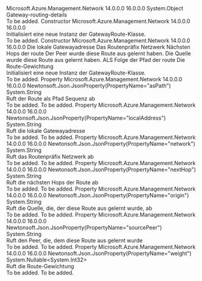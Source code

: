 <Type Name="GatewayRoute" FullName="Microsoft.Azure.Management.Network.Models.GatewayRoute">
  <TypeSignature Language="C#" Value="public class GatewayRoute" />
  <TypeSignature Language="ILAsm" Value=".class public auto ansi beforefieldinit GatewayRoute extends System.Object" />
  <TypeSignature Language="DocId" Value="T:Microsoft.Azure.Management.Network.Models.GatewayRoute" />
  <TypeSignature Language="VB.NET" Value="Public Class GatewayRoute" />
  <TypeSignature Language="F#" Value="type GatewayRoute = class" />
  <AssemblyInfo>
    <AssemblyName>Microsoft.Azure.Management.Network</AssemblyName>
    <AssemblyVersion>14.0.0.0</AssemblyVersion>
    <AssemblyVersion>16.0.0.0</AssemblyVersion>
  </AssemblyInfo>
  <Base>
    <BaseTypeName>System.Object</BaseTypeName>
  </Base>
  <Interfaces />
  <Docs>
    <summary>
            Gateway-routing-details
            </summary>
    <remarks>To be added.</remarks>
  </Docs>
  <Members>
    <Member MemberName=".ctor">
      <MemberSignature Language="C#" Value="public GatewayRoute ();" />
      <MemberSignature Language="ILAsm" Value=".method public hidebysig specialname rtspecialname instance void .ctor() cil managed" />
      <MemberSignature Language="DocId" Value="M:Microsoft.Azure.Management.Network.Models.GatewayRoute.#ctor" />
      <MemberSignature Language="VB.NET" Value="Public Sub New ()" />
      <MemberType>Constructor</MemberType>
      <AssemblyInfo>
        <AssemblyName>Microsoft.Azure.Management.Network</AssemblyName>
        <AssemblyVersion>14.0.0.0</AssemblyVersion>
        <AssemblyVersion>16.0.0.0</AssemblyVersion>
      </AssemblyInfo>
      <Parameters />
      <Docs>
        <summary>
            Initialisiert eine neue Instanz der GatewayRoute-Klasse.
            </summary>
        <remarks>To be added.</remarks>
      </Docs>
    </Member>
    <Member MemberName=".ctor">
      <MemberSignature Language="C#" Value="public GatewayRoute (string localAddress = null, string network = null, string nextHop = null, string sourcePeer = null, string origin = null, string asPath = null, Nullable&lt;int&gt; weight = null);" />
      <MemberSignature Language="ILAsm" Value=".method public hidebysig specialname rtspecialname instance void .ctor(string localAddress, string network, string nextHop, string sourcePeer, string origin, string asPath, valuetype System.Nullable`1&lt;int32&gt; weight) cil managed" />
      <MemberSignature Language="DocId" Value="M:Microsoft.Azure.Management.Network.Models.GatewayRoute.#ctor(System.String,System.String,System.String,System.String,System.String,System.String,System.Nullable{System.Int32})" />
      <MemberSignature Language="VB.NET" Value="Public Sub New (Optional localAddress As String = null, Optional network As String = null, Optional nextHop As String = null, Optional sourcePeer As String = null, Optional origin As String = null, Optional asPath As String = null, Optional weight As Nullable(Of Integer) = null)" />
      <MemberSignature Language="F#" Value="new Microsoft.Azure.Management.Network.Models.GatewayRoute : string * string * string * string * string * string * Nullable&lt;int&gt; -&gt; Microsoft.Azure.Management.Network.Models.GatewayRoute" Usage="new Microsoft.Azure.Management.Network.Models.GatewayRoute (localAddress, network, nextHop, sourcePeer, origin, asPath, weight)" />
      <MemberType>Constructor</MemberType>
      <AssemblyInfo>
        <AssemblyName>Microsoft.Azure.Management.Network</AssemblyName>
        <AssemblyVersion>14.0.0.0</AssemblyVersion>
        <AssemblyVersion>16.0.0.0</AssemblyVersion>
      </AssemblyInfo>
      <Parameters>
        <Parameter Name="localAddress" Type="System.String" />
        <Parameter Name="network" Type="System.String" />
        <Parameter Name="nextHop" Type="System.String" />
        <Parameter Name="sourcePeer" Type="System.String" />
        <Parameter Name="origin" Type="System.String" />
        <Parameter Name="asPath" Type="System.String" />
        <Parameter Name="weight" Type="System.Nullable&lt;System.Int32&gt;" />
      </Parameters>
      <Docs>
        <param name="localAddress">Die lokale Gatewayadresse</param>
        <param name="network">Das Routenpräfix Netzwerk</param>
        <param name="nextHop">Nächsten Hops der route</param>
        <param name="sourcePeer">Der Peer wurde diese Route aus gelernt haben.</param>
        <param name="origin">Die Quelle wurde diese Route aus gelernt haben.</param>
        <param name="asPath">ALS Folge der Pfad der route</param>
        <param name="weight">Die Route-Gewichtung</param>
        <summary>
            Initialisiert eine neue Instanz der GatewayRoute-Klasse.
            </summary>
        <remarks>To be added.</remarks>
      </Docs>
    </Member>
    <Member MemberName="AsPath">
      <MemberSignature Language="C#" Value="public string AsPath { get; }" />
      <MemberSignature Language="ILAsm" Value=".property instance string AsPath" />
      <MemberSignature Language="DocId" Value="P:Microsoft.Azure.Management.Network.Models.GatewayRoute.AsPath" />
      <MemberSignature Language="VB.NET" Value="Public ReadOnly Property AsPath As String" />
      <MemberSignature Language="F#" Value="member this.AsPath : string" Usage="Microsoft.Azure.Management.Network.Models.GatewayRoute.AsPath" />
      <MemberType>Property</MemberType>
      <AssemblyInfo>
        <AssemblyName>Microsoft.Azure.Management.Network</AssemblyName>
        <AssemblyVersion>14.0.0.0</AssemblyVersion>
        <AssemblyVersion>16.0.0.0</AssemblyVersion>
      </AssemblyInfo>
      <Attributes>
        <Attribute>
          <AttributeName>Newtonsoft.Json.JsonProperty(PropertyName="asPath")</AttributeName>
        </Attribute>
      </Attributes>
      <ReturnValue>
        <ReturnType>System.String</ReturnType>
      </ReturnValue>
      <Docs>
        <summary>
            Ruft der Route als Pfad Sequenz ab
            </summary>
        <value>To be added.</value>
        <remarks>To be added.</remarks>
      </Docs>
    </Member>
    <Member MemberName="LocalAddress">
      <MemberSignature Language="C#" Value="public string LocalAddress { get; }" />
      <MemberSignature Language="ILAsm" Value=".property instance string LocalAddress" />
      <MemberSignature Language="DocId" Value="P:Microsoft.Azure.Management.Network.Models.GatewayRoute.LocalAddress" />
      <MemberSignature Language="VB.NET" Value="Public ReadOnly Property LocalAddress As String" />
      <MemberSignature Language="F#" Value="member this.LocalAddress : string" Usage="Microsoft.Azure.Management.Network.Models.GatewayRoute.LocalAddress" />
      <MemberType>Property</MemberType>
      <AssemblyInfo>
        <AssemblyName>Microsoft.Azure.Management.Network</AssemblyName>
        <AssemblyVersion>14.0.0.0</AssemblyVersion>
        <AssemblyVersion>16.0.0.0</AssemblyVersion>
      </AssemblyInfo>
      <Attributes>
        <Attribute>
          <AttributeName>Newtonsoft.Json.JsonProperty(PropertyName="localAddress")</AttributeName>
        </Attribute>
      </Attributes>
      <ReturnValue>
        <ReturnType>System.String</ReturnType>
      </ReturnValue>
      <Docs>
        <summary>
            Ruft die lokale Gatewayadresse
            </summary>
        <value>To be added.</value>
        <remarks>To be added.</remarks>
      </Docs>
    </Member>
    <Member MemberName="Network">
      <MemberSignature Language="C#" Value="public string Network { get; }" />
      <MemberSignature Language="ILAsm" Value=".property instance string Network" />
      <MemberSignature Language="DocId" Value="P:Microsoft.Azure.Management.Network.Models.GatewayRoute.Network" />
      <MemberSignature Language="VB.NET" Value="Public ReadOnly Property Network As String" />
      <MemberSignature Language="F#" Value="member this.Network : string" Usage="Microsoft.Azure.Management.Network.Models.GatewayRoute.Network" />
      <MemberType>Property</MemberType>
      <AssemblyInfo>
        <AssemblyName>Microsoft.Azure.Management.Network</AssemblyName>
        <AssemblyVersion>14.0.0.0</AssemblyVersion>
        <AssemblyVersion>16.0.0.0</AssemblyVersion>
      </AssemblyInfo>
      <Attributes>
        <Attribute>
          <AttributeName>Newtonsoft.Json.JsonProperty(PropertyName="network")</AttributeName>
        </Attribute>
      </Attributes>
      <ReturnValue>
        <ReturnType>System.String</ReturnType>
      </ReturnValue>
      <Docs>
        <summary>
            Ruft das Routenpräfix Netzwerk ab
            </summary>
        <value>To be added.</value>
        <remarks>To be added.</remarks>
      </Docs>
    </Member>
    <Member MemberName="NextHop">
      <MemberSignature Language="C#" Value="public string NextHop { get; }" />
      <MemberSignature Language="ILAsm" Value=".property instance string NextHop" />
      <MemberSignature Language="DocId" Value="P:Microsoft.Azure.Management.Network.Models.GatewayRoute.NextHop" />
      <MemberSignature Language="VB.NET" Value="Public ReadOnly Property NextHop As String" />
      <MemberSignature Language="F#" Value="member this.NextHop : string" Usage="Microsoft.Azure.Management.Network.Models.GatewayRoute.NextHop" />
      <MemberType>Property</MemberType>
      <AssemblyInfo>
        <AssemblyName>Microsoft.Azure.Management.Network</AssemblyName>
        <AssemblyVersion>14.0.0.0</AssemblyVersion>
        <AssemblyVersion>16.0.0.0</AssemblyVersion>
      </AssemblyInfo>
      <Attributes>
        <Attribute>
          <AttributeName>Newtonsoft.Json.JsonProperty(PropertyName="nextHop")</AttributeName>
        </Attribute>
      </Attributes>
      <ReturnValue>
        <ReturnType>System.String</ReturnType>
      </ReturnValue>
      <Docs>
        <summary>
            Ruft die nächsten Hops der Route ab
            </summary>
        <value>To be added.</value>
        <remarks>To be added.</remarks>
      </Docs>
    </Member>
    <Member MemberName="Origin">
      <MemberSignature Language="C#" Value="public string Origin { get; }" />
      <MemberSignature Language="ILAsm" Value=".property instance string Origin" />
      <MemberSignature Language="DocId" Value="P:Microsoft.Azure.Management.Network.Models.GatewayRoute.Origin" />
      <MemberSignature Language="VB.NET" Value="Public ReadOnly Property Origin As String" />
      <MemberSignature Language="F#" Value="member this.Origin : string" Usage="Microsoft.Azure.Management.Network.Models.GatewayRoute.Origin" />
      <MemberType>Property</MemberType>
      <AssemblyInfo>
        <AssemblyName>Microsoft.Azure.Management.Network</AssemblyName>
        <AssemblyVersion>14.0.0.0</AssemblyVersion>
        <AssemblyVersion>16.0.0.0</AssemblyVersion>
      </AssemblyInfo>
      <Attributes>
        <Attribute>
          <AttributeName>Newtonsoft.Json.JsonProperty(PropertyName="origin")</AttributeName>
        </Attribute>
      </Attributes>
      <ReturnValue>
        <ReturnType>System.String</ReturnType>
      </ReturnValue>
      <Docs>
        <summary>
            Ruft die Quelle, die, der diese Route aus gelernt wurde, ab
            </summary>
        <value>To be added.</value>
        <remarks>To be added.</remarks>
      </Docs>
    </Member>
    <Member MemberName="SourcePeer">
      <MemberSignature Language="C#" Value="public string SourcePeer { get; }" />
      <MemberSignature Language="ILAsm" Value=".property instance string SourcePeer" />
      <MemberSignature Language="DocId" Value="P:Microsoft.Azure.Management.Network.Models.GatewayRoute.SourcePeer" />
      <MemberSignature Language="VB.NET" Value="Public ReadOnly Property SourcePeer As String" />
      <MemberSignature Language="F#" Value="member this.SourcePeer : string" Usage="Microsoft.Azure.Management.Network.Models.GatewayRoute.SourcePeer" />
      <MemberType>Property</MemberType>
      <AssemblyInfo>
        <AssemblyName>Microsoft.Azure.Management.Network</AssemblyName>
        <AssemblyVersion>14.0.0.0</AssemblyVersion>
        <AssemblyVersion>16.0.0.0</AssemblyVersion>
      </AssemblyInfo>
      <Attributes>
        <Attribute>
          <AttributeName>Newtonsoft.Json.JsonProperty(PropertyName="sourcePeer")</AttributeName>
        </Attribute>
      </Attributes>
      <ReturnValue>
        <ReturnType>System.String</ReturnType>
      </ReturnValue>
      <Docs>
        <summary>
            Ruft den Peer, die, dem diese Route aus gelernt wurde
            </summary>
        <value>To be added.</value>
        <remarks>To be added.</remarks>
      </Docs>
    </Member>
    <Member MemberName="Weight">
      <MemberSignature Language="C#" Value="public Nullable&lt;int&gt; Weight { get; }" />
      <MemberSignature Language="ILAsm" Value=".property instance valuetype System.Nullable`1&lt;int32&gt; Weight" />
      <MemberSignature Language="DocId" Value="P:Microsoft.Azure.Management.Network.Models.GatewayRoute.Weight" />
      <MemberSignature Language="VB.NET" Value="Public ReadOnly Property Weight As Nullable(Of Integer)" />
      <MemberSignature Language="F#" Value="member this.Weight : Nullable&lt;int&gt;" Usage="Microsoft.Azure.Management.Network.Models.GatewayRoute.Weight" />
      <MemberType>Property</MemberType>
      <AssemblyInfo>
        <AssemblyName>Microsoft.Azure.Management.Network</AssemblyName>
        <AssemblyVersion>14.0.0.0</AssemblyVersion>
        <AssemblyVersion>16.0.0.0</AssemblyVersion>
      </AssemblyInfo>
      <Attributes>
        <Attribute>
          <AttributeName>Newtonsoft.Json.JsonProperty(PropertyName="weight")</AttributeName>
        </Attribute>
      </Attributes>
      <ReturnValue>
        <ReturnType>System.Nullable&lt;System.Int32&gt;</ReturnType>
      </ReturnValue>
      <Docs>
        <summary>
            Ruft die Route-Gewichtung
            </summary>
        <value>To be added.</value>
        <remarks>To be added.</remarks>
      </Docs>
    </Member>
  </Members>
</Type>